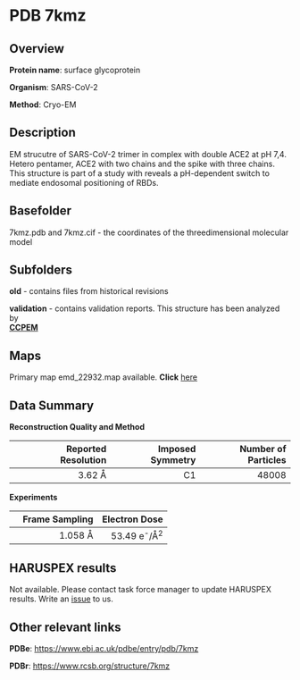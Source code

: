 # PDB 7kmz

## Overview

**Protein name**: surface glycoprotein

**Organism**: SARS-CoV-2

**Method**: Cryo-EM

## Description

EM strucutre of SARS-CoV-2 trimer in complex with double ACE2 at pH 7,4. Hetero pentamer, ACE2 with two chains and the spike with three chains. This structure is part of a study with reveals a pH-dependent switch to mediate endosomal positioning of RBDs.

## Basefolder

7kmz.pdb and 7kmz.cif - the coordinates of the threedimensional molecular model

## Subfolders



**old** - contains files from historical revisions

**validation** - contains validation reports. This structure has been analyzed by <br>     [**CCPEM**](https://github.com/thorn-lab/coronavirus_structural_task_force/tree/master/pdb/surface_glycoprotein/SARS-CoV-2/7kmz/validation/ccpem-validation)



## Maps

Primary map emd_22932.map available. **Click** [here](http://ftp.wwpdb.org/pub/emdb/structures/EMD-22932/map/) 

## Data Summary
**Reconstruction Quality and Method**

|   | Reported Resolution | Imposed Symmetry | Number of Particles |
|---|-------------:|----------------:|--------------:|
|   |3.62 Å|C1|48008|

**Experiments**

|   | Frame Sampling | Electron Dose |
|---|-------------:|----------------:|
|   |1.058 Å|53.49 e<sup>-</sup>/Å<sup>2</sup>|

## HARUSPEX results

Not available. Please contact task force manager to update HARUSPEX results. Write an [issue](https://github.com/thorn-lab/coronavirus_structural_task_force/issues) to us.

## Other relevant links 
**PDBe**:  https://www.ebi.ac.uk/pdbe/entry/pdb/7kmz
 
**PDBr**: https://www.rcsb.org/structure/7kmz 
